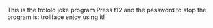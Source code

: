 This is the trololo joke program
Press f12 and the password to stop the program is: trollface
enjoy using it!

